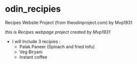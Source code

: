 # odin_recipies
Recipes Website Project (from theodinproject.com) by Mvp1931

*this is Recipes webpage project created by Mvp1931*
- I will Include 3 recipies :
	- Palak Paneer (Spinach and fried tofu)
	- Veg Biryani  
	- Instant coffee